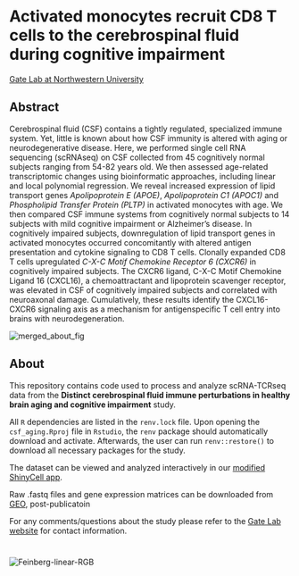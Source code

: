 # Activated monocytes recruit CD8 T cells to the cerebrospinal fluid during cognitive impairment
[Gate Lab at Northwestern University](https://sites.northwestern.edu/gatelab/)

## Abstract
Cerebrospinal fluid (CSF) contains a tightly regulated, specialized immune system. Yet, little is known about how
CSF immunity is altered with aging or neurodegenerative disease. Here, we performed single cell RNA
sequencing (scRNAseq) on CSF collected from 45 cognitively normal subjects ranging from 54-82 years old. We
then assessed age-related transcriptomic changes using bioinformatic approaches, including linear and local
polynomial regression. We reveal increased expression of lipid transport genes _Apolipoprotein E (APOE)_,
_Apolipoprotein C1 (APOC1)_ and _Phospholipid Transfer Protein (PLTP)_ in activated monocytes with age. We then
compared CSF immune systems from cognitively normal subjects to 14 subjects with mild cognitive impairment
or Alzheimer’s disease. In cognitively impaired subjects, downregulation of lipid transport genes in activated
monocytes occurred concomitantly with altered antigen presentation and cytokine signaling to CD8 T cells.
Clonally expanded CD8 T cells upregulated _C-X-C Motif Chemokine Receptor 6 (CXCR6)_ in cognitively impaired
subjects. The CXCR6 ligand, C-X-C Motif Chemokine Ligand 16 (CXCL16), a chemoattractant and lipoprotein
scavenger receptor, was elevated in CSF of cognitively impaired subjects and correlated with neuroaxonal
damage. Cumulatively, these results identify the CXCL16-CXCR6 signaling axis as a mechanism for antigenspecific
T cell entry into brains with neurodegeneration.

![merged_about_fig](https://user-images.githubusercontent.com/91904251/164067655-7c415284-46c4-42c9-8b06-af50763686fe.png)

## About
This repository contains code used to process and analyze scRNA-TCRseq data from the **Distinct cerebrospinal fluid immune perturbations in healthy brain aging and cognitive impairment** study. 

All ```R``` dependencies are listed in the ```renv.lock``` file. Upon opening the ```csf_aging.Rproj``` file in ```Rstudio```, the ```renv``` package should automatically download and activate. Afterwards, the user can run ```renv::restore()``` to download all necessary packages for the study. 

The dataset can be viewed and analyzed interactively in our [modified ShinyCell app](https://gatelabnu.shinyapps.io/csf_aging/).

Raw .fastq files and gene expression matrices can be downloaded from [GEO](https://www.ncbi.nlm.nih.gov/geo/query/acc.cgi?acc=GSE200164), post-publicatoin

For any comments/questions about the study please refer to the [Gate Lab website](https://sites.northwestern.edu/gatelab/) for contact information.

#
![Feinberg-linear-RGB](https://user-images.githubusercontent.com/91904251/164067720-937687c0-874b-4aaa-afd4-76f887e07025.png)
